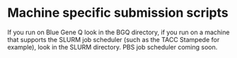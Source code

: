 Machine specific submission scripts
===================================

If you run on Blue Gene Q look in the BGQ directory, if you run on a machine that supports the SLURM job scheduler (such as the TACC Stampede for example), look in the SLURM directory. PBS job scheduler coming soon. 